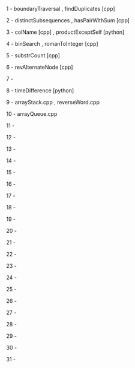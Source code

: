 1 - boundaryTraversal , findDuplicates [cpp]

2 - distinctSubsequences , hasPairWithSum [cpp]

3 - colName [cpp] , productExceptSelf [python]

4 - binSearch , romanToInteger [cpp]

5 - substrCount [cpp]

6 - revAlternateNode [cpp]

7 - 

8 - timeDifference [python]

9 - arrayStack.cpp , reverseWord.cpp

10 - arrayQueue.cpp

11 -

12 -

13 -

14 -

15 -

16 -

17 -

18 -

19 -

20 -

21 -

22 -

23 -

24 -

25 -

26 -

27 -

28 -

29 -

30 -

31 -
